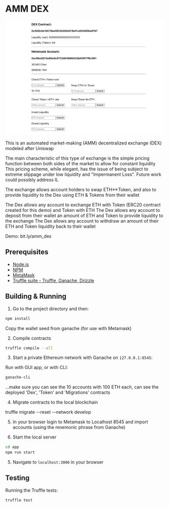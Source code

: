 # AMM DEX

<img alt="Image of Dex" src="img.png">

This is an automated market-making (AMM) decentralized exchange (DEX) modeled after Uniswap

The main characteristic of this type of exchange is the simple pricing function between both sides of the market to allow for constant liquidity
This pricing scheme, while elegant, has the issue of being subject to extreme slippage under low liquidity and "Impermanent Loss". Future work could possibly address IL

The exchange allows account holders to swap ETH<->Token, and also to provide liquidity to the Dex using ETH & Tokens from their wallet 

The Dex allows any account to exchange ETH with Token (ERC20 contract created for this demo) and Token with ETH
The Dex allows any account to deposit from their wallet an amount of ETH and Token to provide liquidity to the exchange
The Dex allows any account to withdraw an amount of their ETH and Token liquidity back to their wallet

Demo: bit.ly/amm_dex

## Prerequisites

- [Node.js](https://nodejs.org)
- [NPM](https://npm.org)
- [MetaMask](https://metamask.io/)
- [Truffle suite - Truffle, Ganache, Drizzle](https://trufflesuite.com/)

## Building & Running

1. Go to the project directory and then:

```bash
npm install
```

Copy the wallet seed from ganache (for use with Metamask)

2. Compile contracts

```bash
truffle compile --all
```

3. Start a private Ethereum network with Ganache on `127.0.0.1:8545`:

Run with GUI app, or with CLI:

```bash
ganache-cli
```

...make sure you can see the 10 accounts with 100 ETH each, can see the deployed 'Dex', 'Token' and 'Migrations' contracts

4. Migrate contracts to the local blockchain

truffle migrate --reset --network develop

5. In your browser login to Metamask to Localhost 8545 and import accounts (using the mnemonic phrase from Ganache)

4. Start the local server 

```bash
cd app
npm run start
```

5. Navigate to `localhost:3000` in your browser

## Testing

Running the Truffle tests:

```bash
truffle test
```
